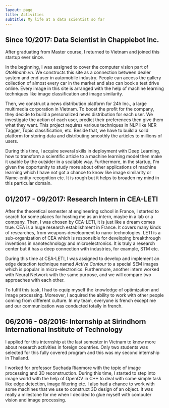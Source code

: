 ```yaml
---
layout: page
title: Activities
subtitle: My life at a data scientist so far
---
```


## Since 10/2017: Data Scientist in Chappiebot Inc.

After graduating from Master course, I returned to Vietnam and joined this startup ever since.

In the beginning, I was assigned to cover the computer vision part of _OtoNhanh.vn_. We constructs this site as a connection between dealer system and end user in automobile industry. People can access the gallery collection of almost every car in the market and also can book a test drive online. Every image in this site is arranged with the help of machine learning techniques like image classification and image similarity.

Then, we construct a news distribution platform for 24h Inc., a large multimedia corporation in Vietnam. To boost the profit for the company, they decide to build a personalized news distribution for each user. We investigate the action of each user, predict their preferences then give them what they want. This project requires various techniques in NLP like NER Tagger, Topic classification, etc. Beside that, we have to build a solid platform for storing data and distributing smoothly the articles to millions of users.

During this time, I acquire several skills in deployment with Deep Learning, how to transform a scientific article to a machine learning model then make it usable by the outsider in a scalable way. Furthermore, in the startup, I'm given the opportunity to study more about other applications of machine learning which I have not got a chance to know like image similarity or Name-entity recognition etc. It is rough but it helps to broaden my mind in this particular domain.

## 01/2017 - 09/2017: Research Intern in CEA-LETI

After the theoretical semester at engineering school in France, I started to search for some places for hosting me as an intern, maybe in a lab or a company. Then, I was chosen by CEA-LETI, it is just like a dream comes true. CEA is a huge research establishment in France. It covers many kinds of researches, from weapons development to nano-technologies. LETI is a sub-organization of CEA which is responsible for developing breakthrough inventions in nanotechnology and microelectronics. It is truly a research center but it has a deep connection with industries, for example, STM etc.

During this time at CEA-LETI, I was assigned to develop and implement an edge detection technique named _Active Contour_ to a special SEM images which is popular in micro-electronics. Furthermore, another intern worked with Neural Network with the same purpose, and we will compare two approaches with each other.

To fulfil this task, I had to equip myself the knowledge of optimization and image processing. Moreover, I acquired the ability to work with other people coming from different culture. In my team, everyone is french except me and our communication was conducted totally in french.

## 06/2016 - 08/2016: Internship at Sirindhorn International Institute of Technology

I applied for this internship at the last semester in Vietnam to know more about research activities in foreign countries. Only two students was selected for this fully covered program and this was my second internship in Thailand.

I worked for professor Suchada Rianmore with the topic of image processing and 3D reconstruction. During this time, I started to step into image world with the help of OpenCV in C++ to deal with some simple task like edge detection, image filtering etc. I also had a chance to work with some machines that we use
to construct 3D design of an object. It was really a milestone for me when I decided to glue myself with computer vision and image processing.
